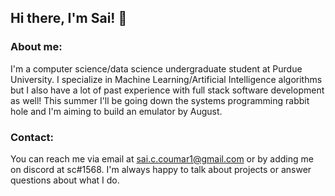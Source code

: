 ## Hi there, I'm Sai! 👋

### About me:
I'm a computer science/data science undergraduate student at Purdue University. I specialize in Machine Learning/Artificial Intelligence algorithms but I also have a lot of past experience with full stack software development as well! This summer I'll be going down the systems programming rabbit hole and I'm aiming to build an emulator by August. 

### Contact:
You can reach me via email at sai.c.coumar1@gmail.com or by adding me on discord at sc#1568. I'm always happy to talk about projects or answer questions about what I do. 

<meta name="google-site-verification" content="_kEeJpdCn3PTOdeQZqUOWVckfYBLznFqrcyQdlckI28" />
<!--
**saiccoumar/saiccoumar** is a ✨ _special_ ✨ repository because its `README.md` (this file) appears on your GitHub profile.

Here are some ideas to get you started:

- 🔭 I’m currently working on ...
- 🌱 I’m currently learning ...
- 👯 I’m looking to collaborate on ...
- 🤔 I’m looking for help with ...
- 💬 Ask me about ...
- 📫 How to reach me: ...
- 😄 Pronouns: ...
- ⚡ Fun fact: ...
-->

